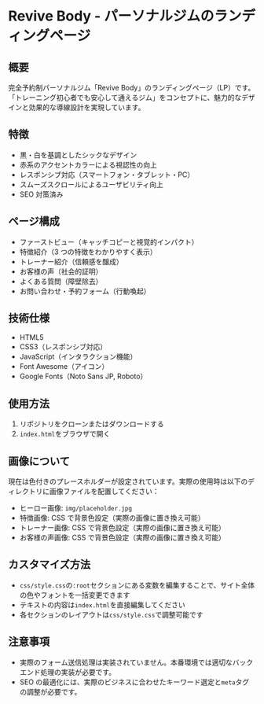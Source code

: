 # Revive Body - パーソナルジムのランディングページ

## 概要

完全予約制パーソナルジム「Revive Body」のランディングページ（LP）です。
「トレーニング初心者でも安心して通えるジム」をコンセプトに、魅力的なデザインと効果的な導線設計を実現しています。

## 特徴

- 黒・白を基調としたシックなデザイン
- 赤系のアクセントカラーによる視認性の向上
- レスポンシブ対応（スマートフォン・タブレット・PC）
- スムーズスクロールによるユーザビリティ向上
- SEO 対策済み

## ページ構成

- ファーストビュー（キャッチコピーと視覚的インパクト）
- 特徴紹介（3 つの特徴をわかりやすく表示）
- トレーナー紹介（信頼感を醸成）
- お客様の声（社会的証明）
- よくある質問（障壁除去）
- お問い合わせ・予約フォーム（行動喚起）

## 技術仕様

- HTML5
- CSS3（レスポンシブ対応）
- JavaScript（インタラクション機能）
- Font Awesome（アイコン）
- Google Fonts（Noto Sans JP, Roboto）

## 使用方法

1. リポジトリをクローンまたはダウンロードする
2. `index.html`をブラウザで開く

## 画像について

現在は色付きのプレースホルダーが設定されています。実際の使用時は以下のディレクトリに画像ファイルを配置してください：

- ヒーロー画像: `img/placeholder.jpg`
- 特徴画像: CSS で背景色設定（実際の画像に置き換え可能）
- トレーナー画像: CSS で背景色設定（実際の画像に置き換え可能）
- お客様の声画像: CSS で背景色設定（実際の画像に置き換え可能）

## カスタマイズ方法

- `css/style.css`の`:root`セクションにある変数を編集することで、サイト全体の色やフォントを一括変更できます
- テキストの内容は`index.html`を直接編集してください
- 各セクションのレイアウトは`css/style.css`で調整可能です

## 注意事項

- 実際のフォーム送信処理は実装されていません。本番環境では適切なバックエンド処理の実装が必要です。
- SEO の最適化には、実際のビジネスに合わせたキーワード選定と`meta`タグの調整が必要です。
